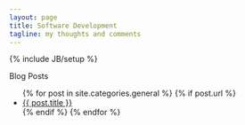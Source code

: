 ```yaml
---
layout: page
title: Software Development
tagline: my thoughts and comments
---
```

{% include JB/setup %}

<p>Blog Posts</p>

<ul>
  {% for post in site.categories.general %}
    {% if post.url %}
        <li><a href="{{ post.url }}">{{ post.title }}</a></li>
    {% endif %}
  {% endfor %}
</ul>
